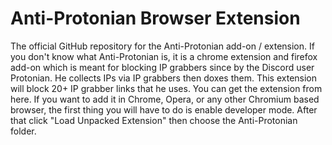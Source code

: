 # Anti-Protonian Browser Extension
The official GitHub repository for the Anti-Protonian add-on / extension. If you don't know what Anti-Protonian is, it is a chrome 
extension and firefox add-on which is meant for blocking IP grabbers since by the Discord user Protonian. He collects IPs via IP grabbers then doxes them. This extension will block 20+ IP grabber links that he uses. You can get the extension from here. If you want to add it in  Chrome, Opera, or any other Chromium based browser, the first thing you will have to do is enable developer mode. After that click "Load Unpacked Extension" then choose the Anti-Protonian folder. 

